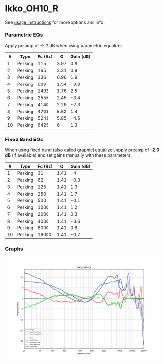# Ikko_OH10_R
See [usage instructions](https://github.com/jaakkopasanen/AutoEq#usage) for more options and info.

### Parametric EQs
Apply preamp of -2.2 dB when using parametric equalizer.

|   # | Type    |   Fc (Hz) |    Q |   Gain (dB) |
|-----|---------|-----------|------|-------------|
|   1 | Peaking |       115 | 3.97 |         0.8 |
|   2 | Peaking |       165 | 3.31 |         0.9 |
|   3 | Peaking |       336 | 0.96 |         1.9 |
|   4 | Peaking |       609 | 1.54 |        -0.9 |
|   5 | Peaking |      1492 | 1.76 |         2.5 |
|   6 | Peaking |      2555 | 2.45 |        -3.4 |
|   7 | Peaking |      4140 | 2.29 |        -2.3 |
|   8 | Peaking |      4708 | 5.62 |         1.4 |
|   9 | Peaking |      5243 | 5.85 |        -4.5 |
|  10 | Peaking |      6425 | 6    |         1.3 |

### Fixed Band EQs
When using fixed band (also called graphic) equalizer, apply preamp of **-2.0 dB** (if available) and set gains manually with these parameters.

|   # | Type    |   Fc (Hz) |    Q |   Gain (dB) |
|-----|---------|-----------|------|-------------|
|   1 | Peaking |        31 | 1.41 |        -4   |
|   2 | Peaking |        62 | 1.41 |        -0.3 |
|   3 | Peaking |       125 | 1.41 |         1.3 |
|   4 | Peaking |       250 | 1.41 |         1.7 |
|   5 | Peaking |       500 | 1.41 |        -0.1 |
|   6 | Peaking |      1000 | 1.41 |         1.2 |
|   7 | Peaking |      2000 | 1.41 |         0.3 |
|   8 | Peaking |      4000 | 1.41 |        -3.6 |
|   9 | Peaking |      8000 | 1.41 |         0.8 |
|  10 | Peaking |     16000 | 1.41 |        -0.7 |

### Graphs
![](./Ikko_OH10_R.png)
